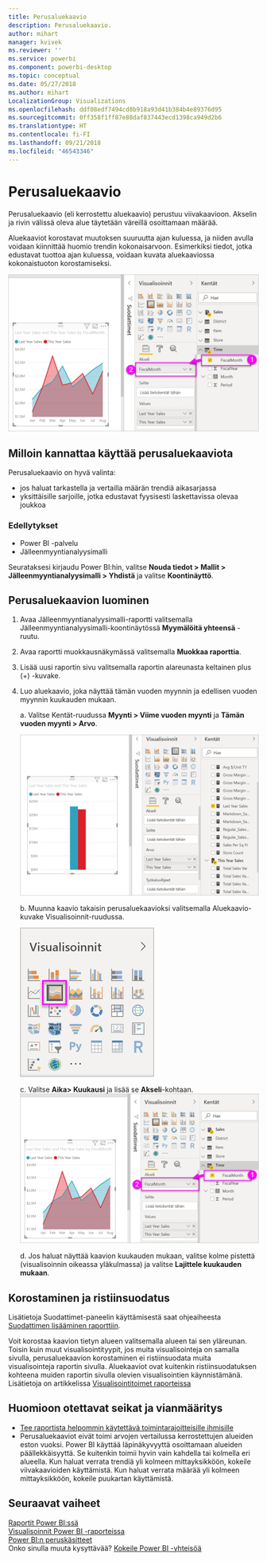 ```yaml
---
title: Perusaluekaavio
description: Perusaluekaavio.
author: mihart
manager: kvivek
ms.reviewer: ''
ms.service: powerbi
ms.component: powerbi-desktop
ms.topic: conceptual
ms.date: 05/27/2018
ms.author: mihart
LocalizationGroup: Visualizations
ms.openlocfilehash: ddf08edf7494cd8b918a93d41b384b4e89376d95
ms.sourcegitcommit: 0ff358f1ff87e88daf837443ecd1398ca949d2b6
ms.translationtype: HT
ms.contentlocale: fi-FI
ms.lasthandoff: 09/21/2018
ms.locfileid: "46543346"
---
```

# <a name="basic-area-chart"></a>Perusaluekaavio
Perusaluekaavio (eli kerrostettu aluekaavio) perustuu viivakaavioon. Akselin ja rivin välissä oleva alue täytetään väreillä osoittamaan määrää. 

Aluekaaviot korostavat muutoksen suuruutta ajan kuluessa, ja niiden avulla voidaan kiinnittää huomio trendin kokonaisarvoon. Esimerkiksi tiedot, jotka edustavat tuottoa ajan kuluessa, voidaan kuvata aluekaaviossa kokonaistuoton korostamiseksi.

![](media/power-bi-visualization-basic-area-chart/powerbi-area-chartnew.png)

## <a name="when-to-use-a-basic-area-chart"></a>Milloin kannattaa käyttää perusaluekaaviota
Perusaluekaavio on hyvä valinta:

* jos haluat tarkastella ja vertailla määrän trendiä aikasarjassa 
* yksittäisille sarjoille, jotka edustavat fyysisesti laskettavissa olevaa joukkoa

### <a name="prerequisites"></a>Edellytykset
 - Power BI -palvelu
 - Jälleenmyyntianalyysimalli

Seurataksesi kirjaudu Power BI:hin, valitse **Nouda tiedot \> Mallit \> Jälleenmyyntianalyysimalli > Yhdistä** ja valitse **Koontinäyttö**. 

## <a name="create-a-basic-area-chart"></a>Perusaluekaavion luominen
 

1. Avaa Jälleenmyyntianalyysimalli-raportti valitsemalla Jälleenmyyntianalyysimalli-koontinäytössä **Myymälöitä yhteensä** -ruutu.
2. Avaa raportti muokkausnäkymässä valitsemalla **Muokkaa raporttia**.
3. Lisää uusi raportin sivu valitsemalla raportin alareunasta keltainen plus (+) -kuvake.
4. Luo aluekaavio, joka näyttää tämän vuoden myynnin ja edellisen vuoden myynnin kuukauden mukaan.
   
   a. Valitse Kentät-ruudussa **Myynti \> Viime vuoden myynti** ja **Tämän vuoden myynti > Arvo**.

   ![](media/power-bi-visualization-basic-area-chart/power-bi-bar-chart.png)

   b.  Muunna kaavio takaisin perusaluekaavioksi valitsemalla Aluekaavio-kuvake Visualisoinnit-ruudussa.

   ![](media/power-bi-visualization-basic-area-chart/convertchart.png)
   
   c.  Valitse **Aika\> Kuukausi** ja lisää se **Akseli**-kohtaan.   
   ![](media/power-bi-visualization-basic-area-chart/powerbi-area-chartnew.png)
   
   d.  Jos haluat näyttää kaavion kuukauden mukaan, valitse kolme pistettä (visualisoinnin oikeassa yläkulmassa) ja valitse **Lajittele kuukauden mukaan**.

## <a name="highlighting-and-cross-filtering"></a>Korostaminen ja ristiinsuodatus
Lisätietoja Suodattimet-paneelin käyttämisestä saat ohjeaiheesta [Suodattimen lisääminen raporttiin](../power-bi-report-add-filter.md).

Voit korostaa kaavion tietyn alueen valitsemalla alueen tai sen yläreunan.  Toisin kuin muut visualisointityypit, jos muita visualisointeja on samalla sivulla, perusaluekaavion korostaminen ei ristiinsuodata muita visualisointeja raportin sivulla. Aluekaaviot ovat kuitenkin ristiinsuodatuksen kohteena muiden raportin sivulla olevien visualisointien käynnistämänä. Lisätietoja on artikkelissa [Visualisointitoimet raporteissa](../consumer/end-user-interactions.md)


## <a name="considerations-and-troubleshooting"></a>Huomioon otettavat seikat ja vianmääritys   
* [Tee raportista helpommin käytettävä toimintarajoitteisille ihmisille](../desktop-accessibility.md)
* Perusaluekaaviot eivät toimi arvojen vertailussa kerrostettujen alueiden eston vuoksi. Power BI käyttää läpinäkyvyyttä osoittamaan alueiden päällekkäisyyttä. Se kuitenkin toimii hyvin vain kahdella tai kolmella eri alueella. Kun haluat verrata trendiä yli kolmeen mittayksikköön, kokeile viivakaavioiden käyttämistä. Kun haluat verrata määrää yli kolmeen mittayksikköön, kokeile puukartan käyttämistä.

## <a name="next-steps"></a>Seuraavat vaiheet
[Raportit Power BI:ssä](../consumer/end-user-reports.md)  
[Visualisoinnit Power BI -raporteissa](power-bi-report-visualizations.md)  
[Power BI:n peruskäsitteet](../consumer/end-user-basic-concepts.md)  
Onko sinulla muuta kysyttävää? [Kokeile Power BI -yhteisöä](http://community.powerbi.com/)

